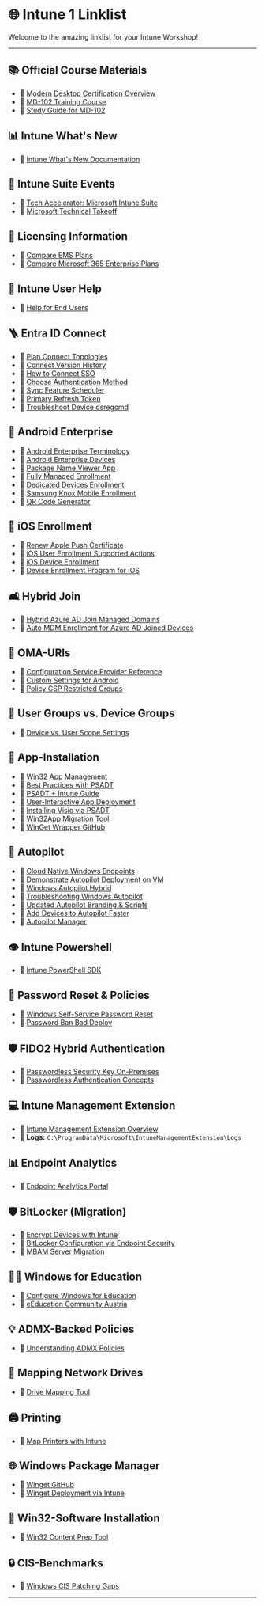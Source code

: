 # 🌐 Intune 1 Linklist

Welcome to the amazing linklist for your Intune Workshop!

---

## 📚 Official Course Materials
- 🔗 [Modern Desktop Certification Overview](https://learn.microsoft.com/en-us/credentials/certifications/modern-desktop/?practice-assessment-type=certification)
- 🔗 [MD-102 Training Course](https://learn.microsoft.com/en-us/training/courses/md-102t00)
- 🔗 [Study Guide for MD-102](https://learn.microsoft.com/en-us/credentials/certifications/resources/study-guides/md-102)

## 📊 Intune What's New
- 🔗 [Intune What's New Documentation](https://learn.microsoft.com/en-us/mem/intune/fundamentals/whats-new)

## 🎡 Intune Suite Events
- 🔗 [Tech Accelerator: Microsoft Intune Suite](https://techcommunity.microsoft.com/t5/tech-community-live/tech-accelerator-microsoft-intune-suite/ec-p/3756368)
- 🔗 [Microsoft Technical Takeoff](https://techcommunity.microsoft.com/t5/tech-community-live/microsoft-technical-takeoff/ev-p/3968237)

## 💸 Licensing Information
- 🔗 [Compare EMS Plans](https://www.microsoft.com/en-us/microsoft-365/enterprise-mobility-security/compare-plans-and-pricing)
- 🔗 [Compare Microsoft 365 Enterprise Plans](https://www.microsoft.com/en-us/microsoft-365/compare-microsoft-365-enterprise-plans)

## 👤 Intune User Help
- 🔗 [Help for End Users](https://learn.microsoft.com/en-us/mem/intune/user-help/)

## 🪜 Entra ID Connect
- 🔗 [Plan Connect Topologies](https://learn.microsoft.com/en-us/azure/active-directory/hybrid/plan-connect-topologies)
- 🔗 [Connect Version History](https://learn.microsoft.com/en-us/azure/active-directory/hybrid/reference-connect-version-history)
- 🔗 [How to Connect SSO](https://learn.microsoft.com/en-us/azure/active-directory/hybrid/how-to-connect-sso)
- 🔗 [Choose Authentication Method](https://learn.microsoft.com/en-us/azure/active-directory/hybrid/choose-ad-authn)
- 🔗 [Sync Feature Scheduler](https://learn.microsoft.com/en-us/azure/active-directory/hybrid/how-to-connect-sync-feature-scheduler)
- 🔗 [Primary Refresh Token](https://learn.microsoft.com/en-us/azure/active-directory/devices/concept-primary-refresh-token)
- 🔗 [Troubleshoot Device dsregcmd](https://learn.microsoft.com/en-us/entra/identity/devices/troubleshoot-device-dsregcmd)

## 📱 Android Enterprise
- 🔗 [Android Enterprise Terminology](https://developers.google.com/android/work/terminology)
- 🔗 [Android Enterprise Devices](https://androidenterprisepartners.withgoogle.com/devices/#!/?aer)
- 🔗 [Package Name Viewer App](https://play.google.com/store/apps/details?id=com.csdroid.pkg&hl=de_AT)
- 🔗 [Fully Managed Enrollment](https://learn.microsoft.com/en-us/mem/intune/enrollment/android-fully-managed-enroll)
- 🔗 [Dedicated Devices Enrollment](https://learn.microsoft.com/en-us/mem/intune/enrollment/android-dedicated-devices-fully-managed-enroll)
- 🔗 [Samsung Knox Mobile Enrollment](https://learn.microsoft.com/en-us/mem/intune/enrollment/android-samsung-knox-mobile-enroll)
- 🔗 [QR Code Generator](https://bayton.org/qr-generator/)

## 📸 iOS Enrollment
- 🔗 [Renew Apple Push Certificate](https://haydog.tech.blog/2022/09/08/how-to-renew-apple-push-notification-certificate-in-microsoft-intune/)
- 🔗 [iOS User Enrollment Supported Actions](https://learn.microsoft.com/en-us/mem/intune/enrollment/ios-user-enrollment-supported-actions)
- 🔗 [iOS Device Enrollment](https://learn.microsoft.com/en-us/mem/intune/enrollment/ios-device-enrollment)
- 🔗 [Device Enrollment Program for iOS](https://learn.microsoft.com/en-us/mem/intune/enrollment/device-enrollment-program-enroll-ios)

## 🛋️ Hybrid Join
- 🔗 [Hybrid Azure AD Join Managed Domains](https://learn.microsoft.com/en-us/azure/active-directory/devices/hybrid-azuread-join-managed-domains)
- 🔗 [Auto MDM Enrollment for Azure AD Joined Devices](https://call4cloud.nl/2020/05/intune-auto-mdm-enrollment-for-devices-already-azure-ad-joined/)

## 🔧 OMA-URIs
- 🔗 [Configuration Service Provider Reference](https://learn.microsoft.com/en-us/windows/client-management/mdm/configuration-service-provider-reference)
- 🔗 [Custom Settings for Android](https://learn.microsoft.com/en-us/mem/intune/configuration/custom-settings-android-for-work)
- 🔗 [Policy CSP Restricted Groups](https://learn.microsoft.com/en-us/windows/client-management/mdm/policy-csp-restrictedgroups)

## 👥 User Groups vs. Device Groups
- 🔗 [Device vs. User Scope Settings](https://learn.microsoft.com/en-us/mem/intune/configuration/settings-catalog?tabs=sc-search-filter%2Csc-reporting#device-scope-vs-user-scope-settings)

## 💾 App-Installation
- 🔗 [Win32 App Management](https://learn.microsoft.com/en-us/mem/intune/apps/apps-win32-app-management)
- 🔗 [Best Practices with PSADT](https://www.deploymentshare.com/post/bp-psadt/)
- 🔗 [PSADT + Intune Guide](https://www.deploymentshare.com/post/bp-psadtintune/)
- 🔗 [User-Interactive App Deployment](https://svdbusse.github.io/SemiAnnualChat/2019/09/14/User-Interactive-Win32-Intune-App-Deployment-with-PSAppDeployToolkit.html)
- 🔗 [Installing Visio via PSADT](https://365bythijs.be/2019/09/19/installing-visio-onto-an-existing-office-installation-with-psadt-and-intune/)
- 🔗 [Win32App Migration Tool](https://byteben.com/bb/automatically-migrate-applications-from-configmgr-to-intune-with-the-win32app-migration-tool/)
- 🔗 [WinGet Wrapper GitHub](https://github.com/SorenLundt/WinGet-Wrapper)

## 🏐 Autopilot
- 🔗 [Cloud Native Windows Endpoints](https://learn.microsoft.com/en-us/mem/solutions/cloud-native-endpoints/cloud-native-windows-endpoints)
- 🔗 [Demonstrate Autopilot Deployment on VM](https://learn.microsoft.com/en-us/windows/deployment/windows-autopilot/demonstrate-deployment-on-vm)
- 🔗 [Windows Autopilot Hybrid](https://learn.microsoft.com/en-us/mem/autopilot/windows-autopilot-hybrid)
- 🔗 [Troubleshooting Windows Autopilot](https://learn.microsoft.com/en-us/mem/autopilot/troubleshooting)
- 🔗 [Updated Autopilot Branding & Scripts](https://oofhours.com/2020/05/18/two-for-one-updated-autopilot-branding-and-update-os-scripts/)
- 🔗 [Add Devices to Autopilot Faster](https://robinhobo.com/how-to-add-windows-10-devices-to-windows-autopilot-even-faster/)
- 🔗 [Autopilot Manager](https://oliverkieselbach.com/2020/12/08/autopilot-manager/)

## 👁️ Intune Powershell
- 🔗 [Intune PowerShell SDK](https://github.com/Microsoft/Intune-PowerShell-SDK/)

## 🔐 Password Reset & Policies
- 🔗 [Windows Self-Service Password Reset](https://learn.microsoft.com/en-us/azure/active-directory/authentication/howto-sspr-windows)
- 🔗 [Password Ban Bad Deploy](https://learn.microsoft.com/de-de/azure/active-directory/authentication/howto-password-ban-bad-on-premises-deploy)

## 🛡️ FIDO2 Hybrid Authentication
- 🔗 [Passwordless Security Key On-Premises](https://learn.microsoft.com/en-us/azure/active-directory/authentication/howto-authentication-passwordless-security-key-on-premises)
- 🔗 [Passwordless Authentication Concepts](https://learn.microsoft.com/en-us/azure/active-directory/authentication/concept-authentication-passwordless)

## 💻 Intune Management Extension
- 🔗 [Intune Management Extension Overview](https://learn.microsoft.com/en-us/mem/intune/apps/intune-management-extension)
- 🔗 **Logs:** `C:\ProgramData\Microsoft\IntuneManagementExtension\Logs`

## 📊 Endpoint Analytics
- 🔗 [Endpoint Analytics Portal](https://aka.ms/endpointanalytics)

## 🛡️ BitLocker (Migration)
- 🔗 [Encrypt Devices with Intune](https://learn.microsoft.com/en-us/mem/intune/protect/encrypt-devices)
- 🔗 [BitLocker Configuration via Endpoint Security](https://techcommunity.microsoft.com/t5/intune-customer-success/configuring-bitlocker-encryption-with-endpoint-security/ba-p/2283101)
- 🔗 [MBAM Server Migration](https://techcommunity.microsoft.com/t5/core-infrastructure-and-security/mbam-server-migration-to-microsoft-endpoint-manager/ba-p/2192984)

## 👨‍🎓 Windows for Education
- 🔗 [Configure Windows for Education](https://learn.microsoft.com/en-us/education/windows/configure-windows-for-education)
- 🔗 [eEducation Community Austria](https://community.eeducation.at/)

## 💡 ADMX-Backed Policies
- 🔗 [Understanding ADMX Policies](https://learn.microsoft.com/en-us/windows/client-management/mdm/understanding-admx-backed-policies)

## 📂 Mapping Network Drives
- 🔗 [Drive Mapping Tool](https://intunedrivemapping.azurewebsites.net/)

## 🖨️ Printing
- 🔗 [Map Printers with Intune](https://www.wpninjas.ch/2022/02/map-printers-with-intune/)

## 🌐 Windows Package Manager
- 🔗 [Winget GitHub](https://github.com/microsoft/winget-cli)
- 🔗 [Winget Deployment via Intune](https://scloud.work/how-to-winget-intune/?amp=1)

## 📅 Win32-Software Installation
- 🔗 [Win32 Content Prep Tool](https://github.com/Microsoft/Microsoft-Win32-Content-Prep-Tool)

## 🔒 CIS-Benchmarks
- 🔗 [Windows CIS Patching Gaps](https://www.oddsandendpoints.co.uk/posts/windows-cis-patching-gaps-part1/)

---
